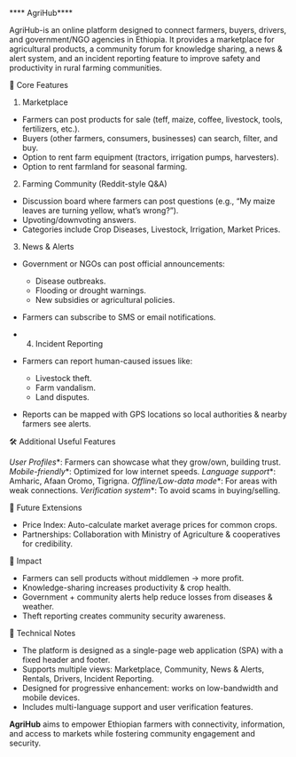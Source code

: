 **** AgriHub****

AgriHub-is an online platform designed to connect farmers, buyers, drivers, and government/NGO agencies in Ethiopia. It provides a marketplace for agricultural products, a community forum for knowledge sharing, a news & alert system, and an incident reporting feature to improve safety and productivity in rural farming communities.


 🌱 Core Features

 1. Marketplace

* Farmers can post products for sale (teff, maize, coffee, livestock, tools, fertilizers, etc.).
* Buyers (other farmers, consumers, businesses) can search, filter, and buy.
* Option to rent farm equipment (tractors, irrigation pumps, harvesters).
* Option to rent farmland for seasonal farming.

 2. Farming Community (Reddit-style Q\&A)

* Discussion board where farmers can post questions (e.g., “My maize leaves are turning yellow, what’s wrong?”).
* Upvoting/downvoting answers.
* Categories include Crop Diseases, Livestock, Irrigation, Market Prices.

 3. News & Alerts

* Government or NGOs can post official announcements:

  * Disease outbreaks.
  * Flooding or drought warnings.
  * New subsidies or agricultural policies.
* Farmers can subscribe to SMS or email notifications.

*   4. Incident Reporting

* Farmers can report human-caused issues like:
  * Livestock theft.
  * Farm vandalism.
  * Land disputes.
* Reports can be mapped with GPS locations so local authorities & nearby farmers see alerts.



 🛠️ Additional Useful Features

*User Profiles**: Farmers can showcase what they grow/own, building trust.
*Mobile-friendly**: Optimized for low internet speeds.
*Language support**: Amharic, Afaan Oromo, Tigrigna.
*Offline/Low-data mode**: For areas with weak connections.
*Verification system**: To avoid scams in buying/selling.

🔮 Future Extensions

* Price Index: Auto-calculate market average prices for common crops.
* Partnerships: Collaboration with Ministry of Agriculture & cooperatives for credibility.


 🎯 Impact

* Farmers can sell products without middlemen → more profit.
* Knowledge-sharing increases productivity & crop health.
* Government + community alerts help reduce losses from diseases & weather.
* Theft reporting creates community security awareness.


 📌 Technical Notes

* The platform is designed as a single-page web application (SPA) with a fixed header and footer.
* Supports multiple views: Marketplace, Community, News & Alerts, Rentals, Drivers, Incident Reporting.
* Designed for progressive enhancement: works on low-bandwidth and mobile devices.
* Includes multi-language support and user verification features.

**AgriHub** aims to empower Ethiopian farmers with connectivity, information, and access to markets while fostering community engagement and security.
